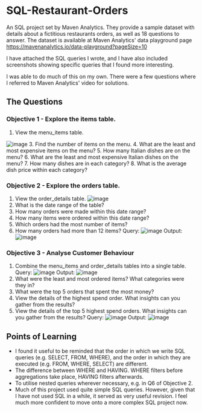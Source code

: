 # SQL-Restaurant-Orders
An SQL project set by Maven Analytics. They provide a sample dataset with details about a fictitious restaurants orders, as well as 18 questions to answer. The dataset is available at Maven Analytics' data playground page https://mavenanalytics.io/data-playground?pageSize=10

I have attached the SQL queries I wrote, and I have also included screenshots showing specific queries that I found more interesting. 

I was able to do much of this on my own. There were a few questions where I referred to Maven Analytics' video for solutions.

## The Questions
### Objective 1 - Explore the items table.
1. View the menu_items table.

![image](https://github.com/user-attachments/assets/5507e1aa-625a-43db-9db5-749d233f9dbe)
3. Find the number of items on the menu.
4. What are the least and most expensive items on the menu?
5. How many Italian dishes are on the menu?
6. What are the least and most expensive Italian dishes on the menu?
7. How many dishes are in each category?
8. What is the average dish price within each category?

### Objective 2 - Explore the orders table.
1. View the order_details table.
![image](https://github.com/user-attachments/assets/0917f3d6-7660-46e3-8cd4-ccd142a9b011)
2. What is the date range of the table?
3. How many orders were made within this date range?
4. How many items were ordered within this date range?
5. Which orders had the most number of items?
6. How many orders had more than 12 items?
Query:
![image](https://github.com/user-attachments/assets/4d9ac751-87eb-44d7-8000-dbab0d39ff68)
Output:
![image](https://github.com/user-attachments/assets/212ebb81-008f-4fd9-8bb4-9eae0bad38c4)

### Objective 3 - Analyse Customer Behaviour
1. Combine the menu_items and order_details tables into a single table.
Query:
![image](https://github.com/user-attachments/assets/e04205f4-a75d-4522-9cc4-e458bcfd2838)
Output:
![image](https://github.com/user-attachments/assets/ba425055-e8a5-42ba-b7aa-e0c23c04d3dd)
2. What were the least and most ordered items? What categories were they in?
3. What were the top 5 orders that spent the most money?
4. View the details of the highest spend order. What insights can you gather from the results?
5. View the details of the top 5 highest spend orders. What insights can you gather from the results?
Query:
![image](https://github.com/user-attachments/assets/a91e45ce-fcab-4248-a117-3eec67a1999e)
Output:
![image](https://github.com/user-attachments/assets/d5957ef0-8768-453a-9fbd-709cfb5d8ce7)

## Points of Learning
- I found it useful to be reminded that the order in which we write SQL queries (e.g. SELECT, FROM, WHERE), and the order in which they are executed (e.g. FROM, WHERE, SELECT) are different.
- The difference between WHERE and HAVING. WHERE filters before aggregations take place, HAVING filters afterwards.
- To utilise nested queries wherever necessary, e.g. in Q6 of Objective 2.
- Much of this project used quite simple SQL queries. However, given that I have not used SQL in a while, it served as very useful revision. I feel much more confident to move onto a more complex SQL project now.

